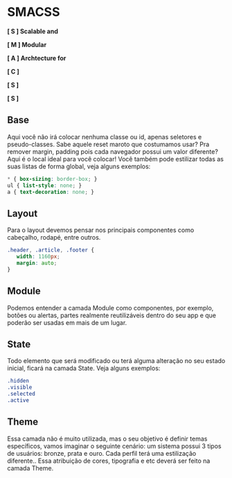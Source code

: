 # SMACSS

**[ S ] Scalable and**

**[ M ] Modular**

**[ A ] Archtecture for**

**[ C ]**

**[ S ]**

**[ S ]**

## Base

Aqui você não irá colocar nenhuma classe ou id, apenas seletores e pseudo-classes. Sabe aquele reset maroto que costumamos usar? Pra remover margin, padding pois cada navegador possui um valor diferente? Aqui é o local ideal para você colocar! Você também pode estilizar todas as suas listas de forma global, veja alguns exemplos:

```css
* { box-sizing: border-box; }
ul { list-style: none; }
a { text-decoration: none; }
```

## Layout

Para o layout devemos pensar nos principais componentes como cabeçalho, rodapé, entre outros.

```css
.header, .article, .footer { 
   width: 1160px;    
   margin: auto; 
} 
```

## Module

Podemos entender a camada Module como componentes, por exemplo, botões ou alertas, partes realmente reutilizáveis dentro do seu app e que poderão ser usadas em mais de um lugar.

## State

Todo elemento que será modificado ou terá alguma alteração no seu estado inicial, ficará na camada State. Veja alguns exemplos:

```css
.hidden
.visible
.selected
.active
```

## Theme

Essa camada não é muito utilizada, mas o seu objetivo é definir temas específicos, vamos imaginar o seguinte cenário: um sistema possui 3 tipos de usuários: bronze, prata e ouro. Cada perfil terá uma estilização diferente.. Essa atribuição de cores, tipografia e etc deverá ser feito na camada Theme.